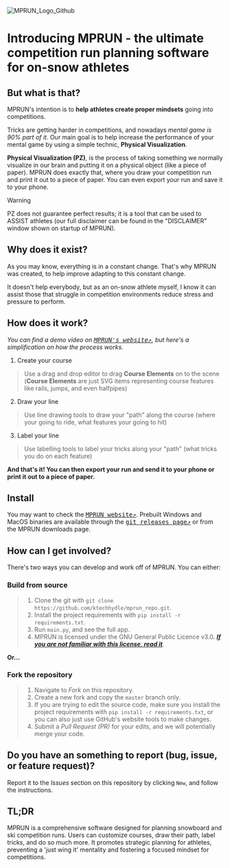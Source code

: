 ![MPRUN_Logo_Github](https://github.com/user-attachments/assets/328e63e0-25d1-4f9a-87b5-5e5fc2c931fd)

# Introducing MPRUN - the ultimate competition run planning software for on-snow athletes
## But what is that?

MPRUN's intention is to **help athletes create proper mindsets** going into competitions.

Tricks are getting harder in competitions, and nowadays _mental game is 90% part of it_. Our main goal is to help increase the performance of your mental game by using a simple technic, **Physical Visualization**.

**Physical Visualization (PZ)**, is the process of taking something we normally visualize in our brain and putting it on a physical object (like a piece of paper). MPRUN does exactly that, where you draw your competition run and print it out to a piece of paper. You can even export your run and save it to your phone.

> [!WARNING]
> PZ does not guarantee perfect results; it is a tool that can be used to ASSIST athletes (our full disclaimer can be found in the "DISCLAIMER" window shown on startup of MPRUN).

## Why does it exist?

As you may know, everything is in a constant change. That's why MPRUN was created, to help improve adapting to this constant change. 

It doesn't help everybody, but as an on-snow athlete myself, I know it can assist those that struggle in competition environments reduce stress and pressure to perform.

## How does it work? 

_You can find a demo video on <kbd>[MPRUN's website↗️](https://sites.google.com/view/mprun/home)</kbd>, but here's a simplification on how the process works._

1. Create your course
> Use a drag and drop editor to drag **Course Elements** on to the scene (**Course Elements** are just SVG items representing course features like rails, jumps, and even halfpipes)

2. Draw your line
> Use line drawing tools to draw your "path" along the course (where your going to ride, what features your going to hit)

3. Label your line
> Use labelling tools to label your tricks along your "path" (what tricks you do on each feature)

**And that's it! You can then export your run and send it to your phone or print it out to a piece of paper.**

## Install
You may want to check the <kbd>[MPRUN website↗️](https://sites.google.com/view/mprun/home)</kbd>. Prebuilt Windows and MacOS binaries are available through 
the <kbd>[git releases page↗️](https://github.com/ktechhydle/mprun_repo/releases)</kbd> or from the MPRUN downloads page.

## How can I get involved?
There's two ways you can develop and work off of MPRUN. You can either:

### Build from source
> 1. Clone the git with `git clone https://github.com/ktechhydle/mprun_repo.git`.
> 2. Install the project requirements with `pip install -r requirements.txt`.
> 3. Run `main.py`, and see the full app.
> 4. MPRUN is licensed under the GNU General Public Licence v3.0. [***If you are not familiar with this license, read it***](license.txt).

**Or...**

### Fork the repository
> 1. Navigate to _Fork_ on this repository.
> 2. Create a new fork and copy the `master` branch only.
> 3. If you are trying to edit the source code, make sure you install the project requirements with 
`pip install -r requirements.txt`, or you can also just use GitHub's website tools to make changes.
> 4. Submit a _Pull Request (PR)_ for your edits, and we will potentially merge your code.

## Do you have an something to report (bug, issue, or feature request)?
Report it to the _Issues_ section on this repository by clicking `New`, and follow 
the instructions.

## TL;DR
MPRUN is a comprehensive software designed for planning snowboard and ski competition runs. Users can customize 
courses, draw their path, label tricks, and do so much more. It promotes strategic planning for athletes, preventing 
a 'just wing it' mentality and fostering a focused mindset for competitions.
